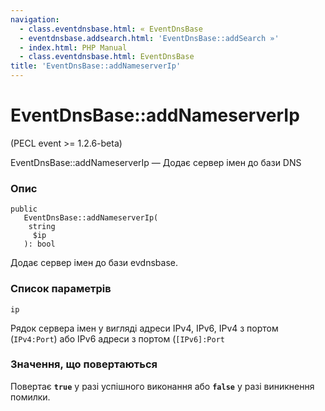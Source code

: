 ```yaml
---
navigation:
  - class.eventdnsbase.html: « EventDnsBase
  - eventdnsbase.addsearch.html: 'EventDnsBase::addSearch »'
  - index.html: PHP Manual
  - class.eventdnsbase.html: EventDnsBase
title: 'EventDnsBase::addNameserverIp'
---
```

# EventDnsBase::addNameserverIp

(PECL event >= 1.2.6-beta)

EventDnsBase::addNameserverIp — Додає сервер імен до бази DNS

### Опис

```methodsynopsis
public
   EventDnsBase::addNameserverIp(
    string
     $ip
   ): bool
```

Додає сервер імен до бази evdnsbase.

### Список параметрів

`ip`

Рядок сервера імен у вигляді адреси IPv4, IPv6, IPv4 з портом (`IPv4:Port`) або IPv6 адреси з портом (`[IPv6]:Port`

### Значення, що повертаються

Повертає **`true`** у разі успішного виконання або **`false`** у разі виникнення помилки.
